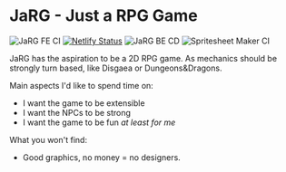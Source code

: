# JaRG - Just a RPG Game

![JaRG FE CI](https://github.com/vitalegi/jarg/actions/workflows/npm-ci-jarg-fe.yml/badge.svg)
[![Netlify Status](https://api.netlify.com/api/v1/badges/3352c2fd-adcb-4a0f-babb-b9fa787643bc/deploy-status)](https://app.netlify.com/sites/jarg-v2/deploys)
![JaRG BE CD](https://github.com/vitalegi/jarg/actions/workflows/maven-cd-jarg-be.yml/badge.svg)
![Spritesheet Maker CI](https://github.com/vitalegi/jarg/actions/workflows/maven-ci-spritesheet-maker.yml/badge.svg)


JaRG has the aspiration to be a 2D RPG game. As mechanics should be strongly turn based, like Disgaea or Dungeons&Dragons.

Main aspects I'd like to spend time on:

- I want the game to be extensible
- I want the NPCs to be strong
- I want the game to be fun _at least for me_

What you won't find:

- Good graphics, no money = no designers.
